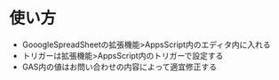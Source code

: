 # 使い方

- GooogleSpreadSheetの拡張機能>AppsScript内のエディタ内に入れる
- トリガーは拡張機能>AppsScript内のトリガーで設定する
- GAS内の値はお問い合わせの内容によって適宜修正する
